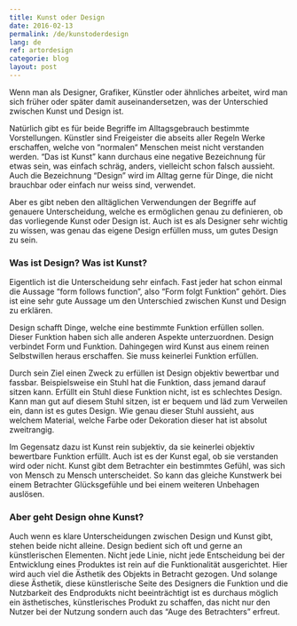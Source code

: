 ```yaml
---
title: Kunst oder Design
date: 2016-02-13
permalink: /de/kunstoderdesign
lang: de
ref: artordesign
categorie: blog
layout: post
---
```



Wenn man als Designer, Grafiker, Künstler oder ähnliches arbeitet, wird man sich früher oder später damit auseinandersetzen, was der Unterschied zwischen Kunst und Design ist.

Natürlich gibt es für beide Begriffe im Alltagsgebrauch bestimmte Vorstellungen. Künstler sind Freigeister die abseits aller Regeln Werke erschaffen, welche von “normalen“ Menschen meist nicht verstanden werden. “Das ist Kunst” kann durchaus eine negative Bezeichnung für etwas sein, was einfach schräg, anders, vielleicht schon falsch aussieht.
Auch die Bezeichnung “Design” wird im Alltag gerne für Dinge, die nicht brauchbar oder einfach nur weiss sind, verwendet. 

Aber es gibt neben den alltäglichen Verwendungen der Begriffe auf genauere Unterscheidung, welche es ermöglichen genau zu definieren, ob das vorliegende Kunst oder Design ist. Auch ist es als Designer sehr wichtig zu wissen, was genau das eigene Design erfüllen muss, um gutes Design zu sein.

### Was ist Design? Was ist Kunst?

Eigentlich ist die Unterscheidung sehr einfach. Fast jeder hat schon einmal die Aussage “form follows function”, also “Form folgt Funktion” gehört. Dies ist eine sehr gute Aussage um den Unterschied zwischen Kunst und Design zu erklären. 

Design schafft Dinge, welche eine bestimmte Funktion erfüllen sollen. Dieser Funktion haben sich alle anderen Aspekte unterzuordnen. Design verbindet Form und Funktion. Dahingegen wird Kunst aus einem reinen Selbstwillen heraus erschaffen. Sie muss keinerlei Funktion erfüllen.

Durch sein Ziel einen Zweck zu erfüllen ist Design objektiv bewertbar und fassbar. Beispielsweise ein Stuhl hat die Funktion, dass jemand darauf sitzen kann. Erfüllt ein Stuhl diese Funktion nicht, ist es schlechtes Design. Kann man gut auf diesem Stuhl sitzen, ist er bequem und läd zum Verweilen ein, dann ist es gutes Design. Wie genau dieser Stuhl aussieht, aus welchem Material, welche Farbe oder Dekoration dieser hat ist absolut zweitrangig.

Im Gegensatz dazu ist Kunst rein subjektiv, da sie keinerlei objektiv bewertbare Funktion erfüllt. Auch ist es der Kunst egal, ob sie verstanden wird oder nicht. Kunst gibt dem Betrachter ein bestimmtes Gefühl, was sich von Mensch zu Mensch unterscheidet. So kann das gleiche Kunstwerk bei einem Betrachter Glücksgefühle und bei einem weiteren Unbehagen auslösen.

### Aber geht Design ohne Kunst?

Auch wenn es klare Unterscheidungen zwischen Design und Kunst gibt, stehen beide nicht alleine. Design bedient sich oft und gerne an künstlerischen Elementen. Nicht jede Linie, nicht jede Entscheidung bei der Entwicklung eines Produktes ist rein auf die Funktionalität ausgerichtet. Hier wird auch viel die Ästhetik des Objekts in Betracht gezogen. Und solange diese Ästhetik, diese künstlerische Seite des Designers die Funktion und die Nutzbarkeit des Endprodukts nicht beeinträchtigt ist es durchaus möglich ein ästhetisches, künstlerisches Produkt zu schaffen, das nicht nur den Nutzer bei der Nutzung sondern auch das “Auge des Betrachters” erfreut. 
